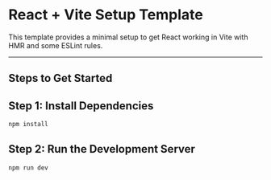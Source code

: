 # React + Vite Setup Template

This template provides a minimal setup to get React working in Vite with HMR and some ESLint rules.

---

## Steps to Get Started

## Step 1: Install Dependencies
```bash
npm install
```

## Step 2: Run the Development Server
```bash
npm run dev


